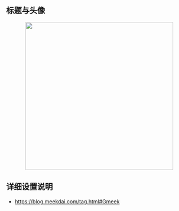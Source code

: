 ## 标题与头像

<p align="center"><img src="https://cdn.jsdelivr.net/gh/zb9678/img@main/up1/01.05:23:21:54.png" style="width:400px;"></p>

## 详细设置说明

- https://blog.meekdai.com/tag.html#Gmeek